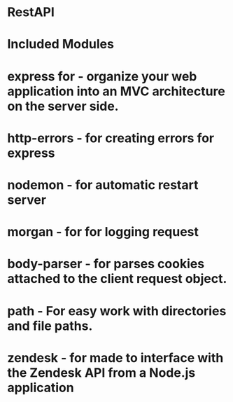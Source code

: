 # RestAPI
# Included Modules
# express for - organize your web application into an MVC architecture on the server side.
# http-errors - for creating errors for express 
# nodemon - for automatic restart server
# morgan - for for logging request
# body-parser - for  parses cookies attached to the client request object. 
# path - For easy work with directories and file paths.
# zendesk - for  made to interface with the Zendesk API from a Node.js application

